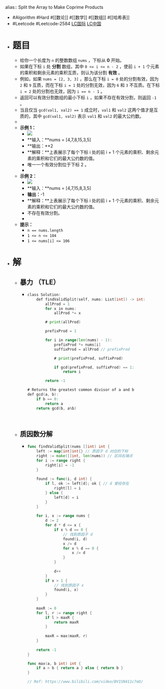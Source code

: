 alias:: Split the Array to Make Coprime Products

- #Algorithm #Hard #[[数论]] #[[数学]] #[[数组]] #[[哈希表]]
- #Leetcode #Leetcode-2584 [LC国际](https://leetcode.com/problems/split-the-array-to-make-coprime-products/) [LC中国](https://leetcode.cn/problems/split-the-array-to-make-coprime-products/)
- # 题目
	- 给你一个长度为 `n` 的整数数组 `nums` ，下标从 **0** 开始。
	- 如果在下标 `i` 处 **分割** 数组，其中 `0 <= i <= n - 2` ，使前 `i + 1` 个元素的乘积和剩余元素的乘积互质，则认为该分割 **有效** 。
	- 例如，如果 `nums = [2, 3, 3]` ，那么在下标 `i = 0` 处的分割有效，因为 `2` 和 `9` 互质，而在下标 `i = 1` 处的分割无效，因为 `6` 和 `3` 不互质。在下标 `i = 2` 处的分割也无效，因为 `i == n - 1` 。
	- 返回可以有效分割数组的最小下标 `i` ，如果不存在有效分割，则返回 `-1` 。
	- 当且仅当 `gcd(val1, val2) == 1` 成立时，`val1` 和 `val2` 这两个值才是互质的，其中 `gcd(val1, val2)` 表示 `val1` 和 `val2` 的最大公约数。
	-
	- **示例 1：**
		- ![](https://assets.leetcode.com/uploads/2022/12/14/second.PNG)
		- **输入：**nums = [4,7,8,15,3,5]
		- **输出：**2
		- **解释：**上表展示了每个下标 i 处的前 i + 1 个元素的乘积、剩余元素的乘积和它们的最大公约数的值。
		- 唯一一个有效分割位于下标 2 。
		-
	- **示例 2：**
		- ![](https://assets.leetcode.com/uploads/2022/12/14/capture.PNG)
		- **输入：**nums = [4,7,15,8,3,5]
		- **输出：**-1
		- **解释：**上表展示了每个下标 i 处的前 i + 1 个元素的乘积、剩余元素的乘积和它们的最大公约数的值。
		- 不存在有效分割。
		-
	- **提示：**
		- `n == nums.length`
		- `1 <= n <= 104`
		- `1 <= nums[i] <= 106`
- # 解
	- ## 暴力 （TLE）
		- ```go
		  class Solution:
		      def findValidSplit(self, nums: List[int]) -> int:
		          allProd = 1
		          for x in nums:
		              allProd *= x
		  
		          # print(allProd)
		  
		          prefixProd = 1
		  
		          for i in range(len(nums) - 1):
		              prefixProd *= nums[i]
		              suffixProd = allProd // prefixProd
		  
		              # print(prefixProd, suffixProd)
		  
		              if gcd(prefixProd, suffixProd) == 1:
		                  return i
		  
		          return -1
		  
		  # Returns the greatest common divisor of a and b
		  def gcd(a, b):
		      if b == 0:
		          return a
		      return gcd(b, a%b)
		  
		          
		  ```
	- ## 质因数分解
		- ```go
		  func findValidSplit(nums []int) int {
		      left := map[int]int{} // 质因子 d 对应的下标
		      right := make([]int, len(nums)) // 区间右端点
		      for i := range right {
		          right[i] = -1
		      }
		      
		      found := func(i, d int) {
		          if l, ok := left[d]; ok { // d 曾经存在
		              right[l] = i
		          } else {
		              left[d] = i
		          }
		      }
		      
		      for i, x := range nums {
		          d := 2
		          for d * d <= x {
		              if x % d == 0 {
		                  // 找到质因子 d
		                  found(i, d)
		                  x /= d
		                  for x % d == 0 {
		                      x /= d
		                  }
		              }
		              
		              d++
		          }
		          if x > 1 {
		              // 找到质因子 x
		              found(i, x)
		          }
		      }
		      
		      maxR := 0
		      for l, r := range right {
		          if l > maxR {
		              return maxR
		          }
		          
		          maxR = max(maxR, r)
		      }
		      
		      return -1
		  }
		  
		  func max(a, b int) int {
		      if a > b { return a } else { return b }
		  }
		  
		  // Ref: https://www.bilibili.com/video/BV1SN411c7eD/
		  ```